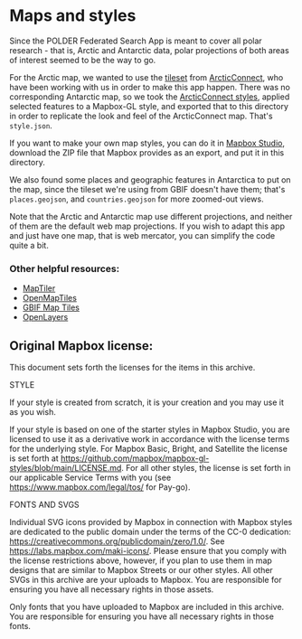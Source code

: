 # Maps and styles

Since the POLDER Federated Search App is meant to cover all polar research - that is, Arctic and Antarctic data, polar projections of both areas of interest seemed to be the way to go.

For the Arctic map, we wanted to use the [tileset](http://webmap.arcticconnect.ca/tiles.html) from [ArcticConnect](http://arcticconnect.ca), who have been working with us in order to make this app happen. There was no corresponding Antarctic map, so we took the [ArcticConnect styles](https://github.com/GeoSensorWebLab/awm-styles/tree/stable/1.0), applied selected features to a Mapbox-GL style, and exported that to this directory in order to replicate the look and feel of the ArcticConnect map. That's `style.json`.

If you want to make your own map styles, you can do it in [Mapbox Studio](https://www.mapbox.com/mapbox-studio/), download the ZIP file that Mapbox provides as an export, and put it in this directory.

We also found some places and geographic features in Antarctica to put on the map, since the tileset we're using from GBIF doesn't have them; that's `places.geojson`, and `countries.geojson` for more zoomed-out views.

Note that the Arctic and Antarctic map use different projections, and neither of them are the default web map projections. If you wish to adapt this app and just have one map, that is web mercator, you can simplify the code quite a bit.

### Other helpful resources:
- [MapTiler](https://www.maptiler.com/)
- [OpenMapTiles](https://openmaptiles.org/docs/)
- [GBIF Map Tiles](https://tile.gbif.org/ui/)
- [OpenLayers](https://openlayers.org/)

## Original Mapbox license:

This document sets forth the licenses for the items in this archive.

STYLE

If your style is created from scratch, it is your creation and you may use it as
you wish.

If your style is based on one of the starter styles in Mapbox Studio, you are
licensed to use it as a derivative work in accordance with the license terms for
the underlying style. For Mapbox Basic, Bright, and Satellite the license is set
forth at https://github.com/mapbox/mapbox-gl-styles/blob/main/LICENSE.md.
For all other styles, the license is set forth in our applicable Service Terms
with you (see https://www.mapbox.com/legal/tos/ for Pay-go).

FONTS AND SVGS

Individual SVG icons provided by Mapbox in connection with Mapbox styles are
dedicated to the public domain under the terms of the CC-0 dedication:
https://creativecommons.org/publicdomain/zero/1.0/. See https://labs.mapbox.com/maki-icons/.
Please ensure that you comply with the license restrictions above, however,
if you plan to use them in map designs that are similar to Mapbox Streets
or our other styles. All other SVGs in this archive are your uploads to Mapbox.
You are responsible for ensuring you have all necessary rights in those assets.

Only fonts that you have uploaded to Mapbox are included in this archive. You
are responsible for ensuring you have all necessary rights in those fonts.
